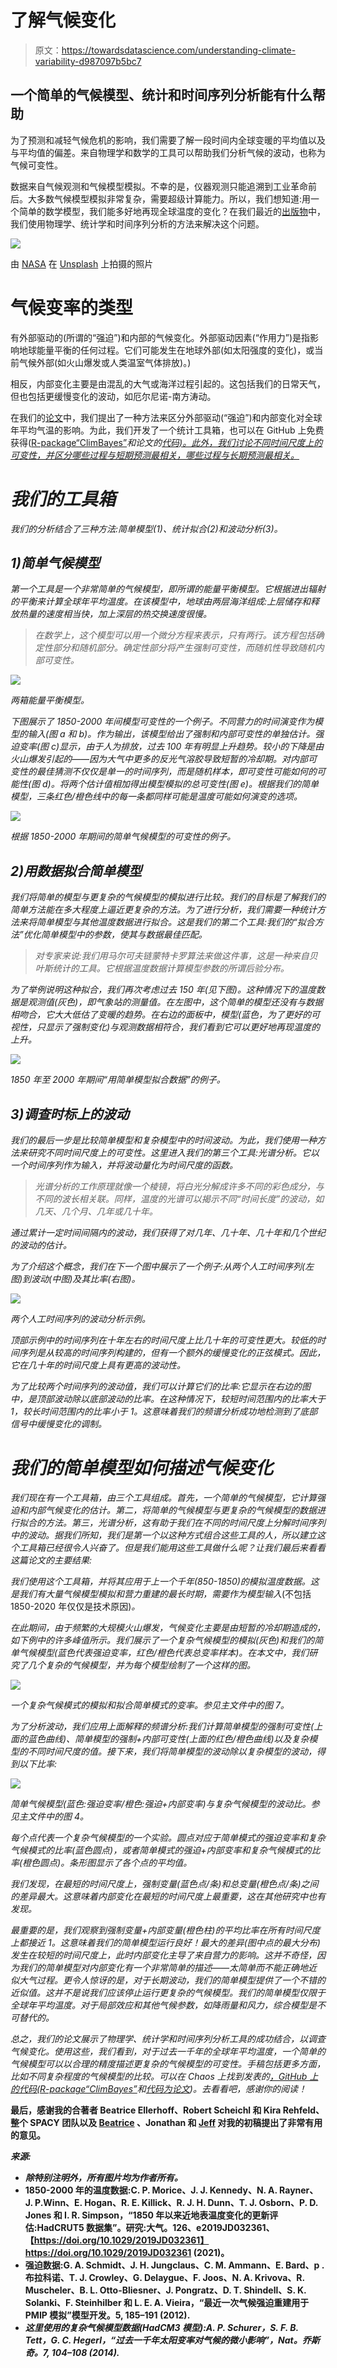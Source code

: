 # 了解气候变化

> 原文：<https://towardsdatascience.com/understanding-climate-variability-d987097b5bc7>

## 一个简单的气候模型、统计和时间序列分析能有什么帮助

为了预测和减轻气候危机的影响，我们需要了解一段时间内全球变暖的平均值以及与平均值的偏差。来自物理学和数学的工具可以帮助我们分析气候的波动，也称为气候可变性。

数据来自气候观测和气候模型模拟。不幸的是，仪器观测只能追溯到工业革命前后。大多数气候模型模拟非常复杂，需要超级计算能力。所以，我们想知道:用一个简单的数学模型，我们能多好地再现全球温度的变化？在我们最近的[出版物](https://doi.org/10.1063/5.0106123)中，我们使用物理学、统计学和时间序列分析的方法来解决这个问题。

![](img/b90f922f41990ff0168459cba7ed8bf5.png)

由 [NASA](https://unsplash.com/@nasa?utm_source=medium&utm_medium=referral) 在 [Unsplash](https://unsplash.com?utm_source=medium&utm_medium=referral) 上拍摄的照片

# 气候变率的类型

有外部驱动的(所谓的“强迫”)和内部的气候变化。外部驱动因素(“作用力”)是指影响地球能量平衡的任何过程。它们可能发生在地球外部(如太阳强度的变化)，或当前气候外部(如火山爆发或人类温室气体排放)。)

相反，内部变化主要是由混乱的大气或海洋过程引起的。这包括我们的日常天气，但也包括更缓慢变化的波动，如厄尔尼诺-南方涛动。

在我们的[论文](https://doi.org/10.1063/5.0106123)中，我们提出了一种方法来区分外部驱动(“强迫”)和内部变化对全球年平均气温的影响。为此，我们开发了一个统计工具箱，也可以在 GitHub 上免费获得([R-package“ClimBayes”](https://github.com/paleovar/ClimBayes)*和论文的[代码)。此外，我们讨论不同时间尺度上的可变性，并区分哪些过程与短期预测最相关，哪些过程与长期预测最相关。](https://github.com/paleovar/EmulatingVariability)*

# *我们的工具箱*

*我们的分析结合了三种方法:简单模型(1)、统计拟合(2)和波动分析(3)。*

## ***1)简单气候模型***

*第一个工具是一个非常简单的气候模型，即所谓的能量平衡模型。它根据进出辐射的平衡来计算全球年平均温度。在该模型中，地球由两层海洋组成:上层储存和释放热量的速度相当快，加上深层的热交换速度很慢。*

> *在数学上，这个模型可以用一个微分方程来表示，只有两行。该方程包括确定性部分和随机部分。确定性部分将产生强制可变性，而随机性导致随机内部可变性。*

*![](img/83570f47ffdf2639d7233bf407b9efcd.png)*

*两箱能量平衡模型。*

*下图展示了 1850-2000 年间模型可变性的一个例子。不同营力的时间演变作为模型的输入(图 a 和 b)。作为输出，该模型给出了强制和内部可变性的单独估计。强迫变率(图 c)显示，由于人为排放，过去 100 年有明显上升趋势。较小的下降是由火山爆发引起的——因为大气中更多的反光气溶胶导致短暂的冷却期。对内部可变性的最佳猜测不仅仅是单一的时间序列，而是随机样本，即可变性可能如何的可能性(图 d)。将两个估计值相加得出模型模拟的总可变性(图 e)。根据我们的简单模型，三条红色/橙色线中的每一条都同样可能是温度可能如何演变的选项。*

*![](img/cf2c461ac9a0ece8e672fbbf743efa1a.png)*

*根据 1850-2000 年期间的简单气候模型的可变性的例子。*

## *2)用数据拟合简单模型*

*我们将简单的模型与更复杂的气候模型的模拟进行比较。我们的目标是了解我们的简单方法能在多大程度上逼近更复杂的方法。为了进行分析，我们需要一种统计方法来将简单模型与其他温度数据进行拟合。这是我们的第二个工具:我们的“拟合方法”优化简单模型中的参数，使其与数据最佳匹配。*

> *对专家来说:我们用马尔可夫链蒙特卡罗算法来做这件事，这是一种来自贝叶斯统计的工具。它根据温度数据计算模型参数的所谓后验分布。*

*为了举例说明这种拟合，我们再次考虑过去 150 年(见下图)。这种情况下的温度数据是观测值(灰色)，即气象站的测量值。在左图中，这个简单的模型还没有与数据相吻合，它大大低估了变暖的趋势。在右边的面板中，模型(蓝色，为了更好的可视性，只显示了强制变化)与观测数据相符合，我们看到它可以更好地再现温度的上升。*

*![](img/50e9dbe705d4aa524a9071789693d5bb.png)*

*1850 年至 2000 年期间“用简单模型拟合数据”的例子。*

## *3)调查时标上的波动*

*我们的最后一步是比较简单模型和复杂模型中的时间波动。为此，我们使用一种方法来研究不同时间尺度上的可变性。这里进入我们的第三个工具:光谱分析。它以一个时间序列作为输入，并将波动量化为时间尺度的函数。*

> *光谱分析的工作原理就像一个棱镜，将白光分解成许多不同的彩色成分，与不同的波长相关联。同样，温度的光谱可以揭示不同“时间长度”的波动，如几天、几个月、几年或几十年。*

*通过累计一定时间间隔内的波动，我们获得了对几年、几十年、几十年和几个世纪的波动的估计。*

*为了介绍这个概念，我们在下一个图中展示了一个例子:从两个人工时间序列(左图)到波动(中图)及其比率(右图)。*

*![](img/7533611c532f3b2b6f35c1c404c1b120.png)*

*两个人工时间序列的波动分析示例。*

*顶部示例中的时间序列在十年左右的时间尺度上比几十年的可变性更大。较低的时间序列是从较高的时间序列构建的，但有一个额外的缓慢变化的正弦模式。因此，它在几十年的时间尺度上具有更高的波动性。*

*为了比较两个时间序列的波动值，我们可以计算它们的比率:它显示在右边的图中，是顶部波动除以底部波动的比率。在这种情况下，较短时间范围内的比率大于 1，较长时间范围内的比率小于 1。这意味着我们的频谱分析成功地检测到了底部信号中缓慢变化的调制。*

# *我们的简单模型如何描述气候变化*

*我们现在有一个工具箱，由三个工具组成。首先，一个简单的气候模型，它计算强迫和内部气候变化的估计。第二，将简单的气候模型与更复杂的气候模型的数据进行拟合的方法。第三，光谱分析，这有助于我们在不同的时间尺度上分解时间序列中的波动。据我们所知，我们是第一个以这种方式组合这些工具的人，所以建立这个工具箱已经很令人兴奋了。但是我们能用这些工具做什么呢？让我们最后来看看这篇论文的主要结果:*

*我们使用这个工具箱，并将其应用于上一个千年(850-1850)的模拟温度数据。这是我们有大量气候模型模拟和营力重建的最长时期，需要作为模型输入*(不包括 1850-2020 年仅仅是技术原因)*。*

*在此期间，由于频繁的大规模火山爆发，气候变化主要是由短暂的冷却期造成的，如下例中的许多峰值所示。我们展示了一个复杂气候模型的模拟(灰色)和我们的简单气候模型(蓝色代表强迫变率，红色/橙色代表总变率样本)。在本文中，我们研究了几个复杂的气候模型，并为每个模型绘制了一个这样的图。*

*![](img/aee53c13a6e87b99812017982a202bd2.png)*

*一个复杂气候模式的模拟和拟合简单模式的变率。参见主文件中的图 7。*

*为了分析波动，我们应用上面解释的频谱分析:我们计算简单模型的强制可变性(上面的蓝色曲线)、简单模型的强制+内部可变性(上面的红色/橙色曲线)以及复杂模型的不同时间尺度的值。接下来，我们将简单模型的波动除以复杂模型的波动，得到以下比率:*

*![](img/1638d2958a98770c560b0b1825412043.png)*

*简单气候模型(蓝色:强迫变率/橙色:强迫+内部变率)与复杂气候模型的波动比。参见主文件中的图 4。*

*每个点代表一个复杂气候模型的一个实验。圆点对应于简单模式的强迫变率和复杂气候模式的比率(蓝色圆点)，或者简单模式的强迫+内部变率和复杂气候模式的比率(橙色圆点)。条形图显示了各个点的平均值。*

*我们发现，在最短的时间尺度上，强制变量(蓝色点/条)和总变量(橙色点/条)之间的差异最大。这意味着内部变化在最短的时间尺度上最重要，这在其他研究中也有发现。*

*最重要的是，我们观察到强制变量+内部变量(橙色柱)的平均比率在所有时间尺度上都接近 1。这意味着我们的简单模型运行良好！最大的差异(图中点的最大分布)发生在较短的时间尺度上，此时内部变化主导了来自营力的影响。这并不奇怪，因为我们的简单模型对内部变化有一个非常简单的描述——太简单而不能正确地近似大气过程。更令人惊讶的是，对于长期波动，我们的简单模型提供了一个不错的近似值。这并不是说我们应该停止运行更复杂的气候模型。我们的简单模型仅限于全球年平均温度。对于局部效应和其他气候参数，如降雨量和风力，综合模型是不可替代的。*

*总之，我们的论文展示了物理学、统计学和时间序列分析工具的成功结合，以调查气候变化。使用这些，我们看到，对于过去一千年的全球年平均温度，一个简单的气候模型可以以合理的精度描述更复杂的气候模型的可变性。手稿包括更多方面，比如不同复杂程度的气候模型的比较。可以在 Chaos 上找到发表的[，GitHub 上的代码(](https://doi.org/10.1063/5.0106123)[R-package“ClimBayes”](https://github.com/paleovar/ClimBayes)*和[代码为论文](https://github.com/paleovar/EmulatingVariability))。去看看吧，感谢你的阅读！**

**最后，感谢我的合著者 Beatrice Ellerhoff、Robert Scheichl 和 Kira Rehfeld、整个 SPACY 团队以及 [Beatrice](https://medium.com/@BeatriceEllerhoff) 、Jonathan 和 [Jeff](https://medium.com/@jeffrey_85949) 对我的初稿提出了非常有用的意见。**

*****来源:*****

*   ***除特别注明外，所有图片均为作者所有。***
*   **1850-2000 年的温度数据:C. P. Morice、J. J. Kennedy、N. A. Rayner、J. P.Winn、E. Hogan、R. E. Killick、R. J. H. Dunn、T. J. Osborn、P. D. Jones 和 I. R. Simpson，“1850 年以来近地表温度变化的更新评估:HadCRUT5 数据集”。研究:大气。126、e2019JD032361、【https://doi.org/10.1029/2019JD032361】<https://doi.org/10.1029/2019JD032361> **(2021)。****
*   **强迫数据:G. A. Schmidt、J. H. Jungclaus、C. M. Ammann、E. Bard、p .布拉科诺、T. J. Crowley、G. Delaygue、F. Joos、N. A. Krivova、R. Muscheler、B. L. Otto-Bliesner、J. Pongratz、D. T. Shindell、S. K. Solanki、F. Steinhilber 和 L. E. A. Vieira，“最近一次气候强迫重建用于 PMIP 模拟”模型开发。5, 185–191 (2012).**
*   ***这里使用的复杂气候模型数据(HadCM3 模型):A. P. Schurer，S. F. B. Tett，G. C. Hegerl，“过去一千年太阳变率对气候的微小影响”，Nat。乔斯奇。7, 104–108 (2014).***